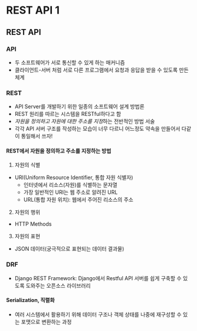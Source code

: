 # REST API 1

## REST API
### API
- 두 소프트웨어가 서로 통신할 수 있게 하는 매커니즘
- 클라이언트-서버 처럼 서로 다른 프로그램에서 요청과 응답을 받을 수 있도록 만든 체계

### REST
- API Server를 개발하기 위한 일종의 소프트웨어 설계 방법론
- REST 원리를 따르는 시스템을 RESTful하다고 함
- *자원을 정의하고 자원에 대한 주소를 지정*하는 전반적인 방법 서술
- 각각 API 서버 구조를 작성하는 모습이 너무 다르니 어느정도 약속을 만들어서 다같이 통일해서 쓰자!

#### REST에서 자원을 정의하고 주소를 지정하는 방법
1. 자원의 식별
  - URI(Uniform Resource Identifier, 통합 자원 식별자)
    - 인터넷에서 리소스(자원)를 식별하는 문자열
    - 가장 일반적인 URI는 웹 주소로 알려진 URL
    - URL(통합 자원 위치): 웹에서 주어진 리소스의 주소

2. 자원의 행위
  - HTTP Methods
3. 자원의 표현
  - JSON 데이터(궁극적으로 표현되는 데이터 결과물)


### DRF
- Django REST Framework: Django에서 Restful API 서버를 쉽게 구축할 수 있도록 도와주는 오픈소스 라이브러리

#### Serialization, 직렬화
- 여러 시스템에서 활용하기 위해 데이터 구조나 객체 상태를 나중에 재구성할 수 있는 포맷으로 변환하는 과정

